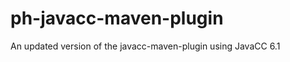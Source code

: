 ph-javacc-maven-plugin
======================

An updated version of the javacc-maven-plugin using JavaCC 6.1
